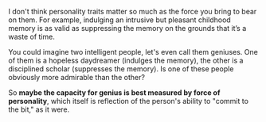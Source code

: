 I don't think personality traits matter so much as the force you bring to bear on them. For example, indulging an intrusive but pleasant childhood memory is as valid as suppressing the memory on the grounds that it’s a waste of time.

You could imagine two intelligent people, let's even call them geniuses. One of them is a hopeless daydreamer (indulges the memory), the other is a disciplined scholar (suppresses the memory). Is one of these people obviously more admirable than the other?

So **maybe the capacity for genius is best measured by force of personality**, which itself is reflection of the person's ability to "commit to the bit," as it were.